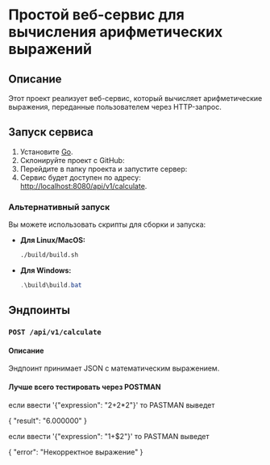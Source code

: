 # Простой веб-сервис для вычисления арифметических выражений

## Описание
Этот проект реализует веб-сервис, который вычисляет арифметические выражения, переданные пользователем через HTTP-запрос.

## Запуск сервиса

1. Установите [Go](https://go.dev/dl/).
2. Склонируйте проект с GitHub:
3. Перейдите в папку проекта и запустите сервер:
4. Сервис будет доступен по адресу: [http://localhost:8080/api/v1/calculate](http://localhost:8080/api/v1/calculate).

### Альтернативный запуск
Вы можете использовать скрипты для сборки и запуска:
- **Для Linux/MacOS:**
    ```bash
    ./build/build.sh
    ```
- **Для Windows:**
    ```powershell
    .\build\build.bat
    ```

## Эндпоинты

### `POST /api/v1/calculate`

#### Описание
Эндпоинт принимает JSON с математическим выражением.

#### Лучше всего тестировать через POSTMAN
если ввести '{"expression": "2+2*2"}'
то PASTMAN выведет

{
  "result": "6.000000"
}

если ввести '{"expression": "1+$2"}'
то PASTMAN выведет

{
  "error": "Некорректное выражение"
}